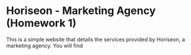 # Horiseon - Marketing Agency (Homework 1)

This is a simple website that details the services provided by Horiseon, a marketing agency. You will find 